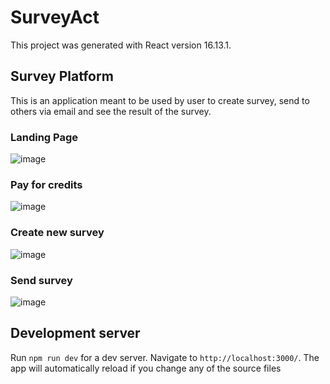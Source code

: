 # SurveyAct

This project was generated with React version 16.13.1.

## Survey Platform

This is an application meant to be used by user to create survey, send to others via email and see the result of the survey.

### Landing Page
![image](https://user-images.githubusercontent.com/47342380/112183600-caff7900-8bd4-11eb-9fec-6067e4e8c0e5.png)

### Pay for credits
![image](https://user-images.githubusercontent.com/47342380/112184011-2e89a680-8bd5-11eb-89e2-a18e5c4261b5.png)

### Create new survey
![image](https://user-images.githubusercontent.com/47342380/112184225-609b0880-8bd5-11eb-8228-9f8cc036e3e7.png)

### Send survey
![image](https://user-images.githubusercontent.com/47342380/112184270-6f81bb00-8bd5-11eb-8db8-2e07c84770b5.png)

## Development server

Run `npm run dev` for a dev server. Navigate to `http://localhost:3000/`. The app will automatically reload if you change any of the source files
